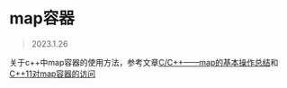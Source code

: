 # map容器
> 2023.1.26

关于c++中map容器的使用方法，参考文章[C/C++——map的基本操作总结](https://blog.csdn.net/google19890102/article/details/51720305)和[C++11对map容器的访问](https://blog.csdn.net/qq_40056908/article/details/83538290)